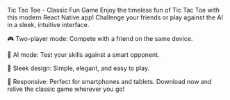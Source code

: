 Tic Tac Toe - Classic Fun Game
Enjoy the timeless fun of Tic Tac Toe with this modern React Native app!
Challenge your friends or play against the AI in a sleek, intuitive interface.

🎮 Two-player mode: Compete with a friend on the same device.

🤖 AI mode: Test your skills against a smart opponent.

🌟 Sleek design: Simple, elegant, and easy to play.

📱 Responsive: Perfect for smartphones and tablets.
Download now and relive the classic game wherever you go!


